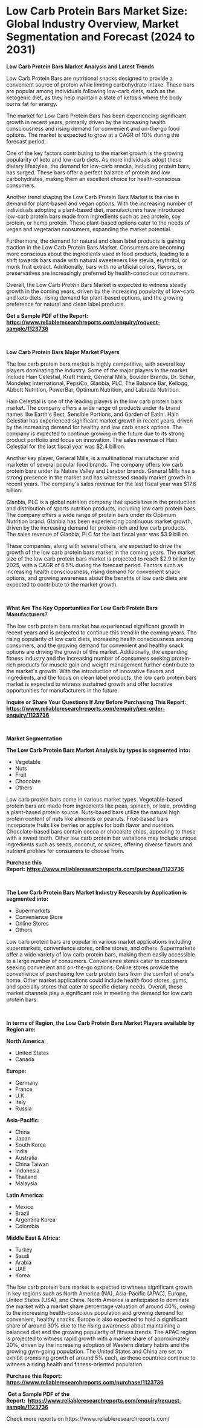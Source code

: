 <p><h1>Low Carb Protein Bars Market Size: Global Industry Overview, Market Segmentation and Forecast (2024 to 2031)</h1></p><p><strong>Low Carb Protein Bars Market Analysis and Latest Trends</strong></p>
<p><p>Low Carb Protein Bars are nutritional snacks designed to provide a convenient source of protein while limiting carbohydrate intake. These bars are popular among individuals following low-carb diets, such as the ketogenic diet, as they help maintain a state of ketosis where the body burns fat for energy.</p><p>The market for Low Carb Protein Bars has been experiencing significant growth in recent years, primarily driven by the increasing health consciousness and rising demand for convenient and on-the-go food options. The market is expected to grow at a CAGR of 10% during the forecast period.</p><p>One of the key factors contributing to the market growth is the growing popularity of keto and low-carb diets. As more individuals adopt these dietary lifestyles, the demand for low-carb snacks, including protein bars, has surged. These bars offer a perfect balance of protein and low carbohydrates, making them an excellent choice for health-conscious consumers.</p><p>Another trend shaping the Low Carb Protein Bars Market is the rise in demand for plant-based and vegan options. With the increasing number of individuals adopting a plant-based diet, manufacturers have introduced low-carb protein bars made from ingredients such as pea protein, soy protein, or hemp protein. These plant-based options cater to the needs of vegan and vegetarian consumers, expanding the market potential.</p><p>Furthermore, the demand for natural and clean label products is gaining traction in the Low Carb Protein Bars Market. Consumers are becoming more conscious about the ingredients used in food products, leading to a shift towards bars made with natural sweeteners like stevia, erythritol, or monk fruit extract. Additionally, bars with no artificial colors, flavors, or preservatives are increasingly preferred by health-conscious consumers.</p><p>Overall, the Low Carb Protein Bars Market is expected to witness steady growth in the coming years, driven by the increasing popularity of low-carb and keto diets, rising demand for plant-based options, and the growing preference for natural and clean label products.</p></p>
<p><strong>Get a Sample PDF of the Report:&nbsp; <a href="https://www.reliableresearchreports.com/enquiry/request-sample/1123736">https://www.reliableresearchreports.com/enquiry/request-sample/1123736</a></strong></p>
<p>&nbsp;</p>
<p><strong>Low Carb Protein Bars Major Market Players</strong></p>
<p><p>The low carb protein bars market is highly competitive, with several key players dominating the industry. Some of the major players in the market include Hain Celestial, Kraft Heinz, General Mills, Boulder Brands, Dr. Schar, Mondelez International, PepsiCo, Glanbia, PLC, The Balance Bar, Kellogg, Abbott Nutrition, PowerBar, Optimum Nutrition, and Labrada Nutrition.</p><p>Hain Celestial is one of the leading players in the low carb protein bars market. The company offers a wide range of products under its brand names like Earth's Best, Sensible Portions, and Garden of Eatin'. Hain Celestial has experienced significant market growth in recent years, driven by the increasing demand for healthy and low carb snack options. The company is expected to continue growing in the future due to its strong product portfolio and focus on innovation. The sales revenue of Hain Celestial for the last fiscal year was $2.4 billion.</p><p>Another key player, General Mills, is a multinational manufacturer and marketer of several popular food brands. The company offers low carb protein bars under its Nature Valley and Larabar brands. General Mills has a strong presence in the market and has witnessed steady market growth in recent years. The company's sales revenue for the last fiscal year was $17.6 billion.</p><p>Glanbia, PLC is a global nutrition company that specializes in the production and distribution of sports nutrition products, including low carb protein bars. The company offers a wide range of protein bars under its Optimum Nutrition brand. Glanbia has been experiencing continuous market growth, driven by the increasing demand for protein-rich and low carb products. The sales revenue of Glanbia, PLC for the last fiscal year was $3.9 billion.</p><p>These companies, along with several others, are expected to drive the growth of the low carb protein bars market in the coming years. The market size of the low carb protein bars market is projected to reach $2.9 billion by 2025, with a CAGR of 6.5% during the forecast period. Factors such as increasing health consciousness, rising demand for convenient snack options, and growing awareness about the benefits of low carb diets are expected to contribute to the market growth.</p></p>
<p>&nbsp;</p>
<p><strong>What Are The Key Opportunities For Low Carb Protein Bars Manufacturers?</strong></p>
<p><p>The low carb protein bars market has experienced significant growth in recent years and is projected to continue this trend in the coming years. The rising popularity of low carb diets, increasing health consciousness among consumers, and the growing demand for convenient and healthy snack options are driving the growth of this market. Additionally, the expanding fitness industry and the increasing number of consumers seeking protein-rich products for muscle gain and weight management further contribute to the market's growth. With the introduction of innovative flavors and ingredients, and the focus on clean label products, the low carb protein bars market is expected to witness sustained growth and offer lucrative opportunities for manufacturers in the future.</p></p>
<p><strong>Inquire or Share Your Questions If Any Before Purchasing This Report: <a href="https://www.reliableresearchreports.com/enquiry/pre-order-enquiry/1123736">https://www.reliableresearchreports.com/enquiry/pre-order-enquiry/1123736</a></strong></p>
<p>&nbsp;</p>
<p><strong>Market Segmentation</strong></p>
<p><strong>The Low Carb Protein Bars Market Analysis by types is segmented into:</strong></p>
<p><ul><li>Vegetable</li><li>Nuts</li><li>Fruit</li><li>Chocolate</li><li>Others</li></ul></p>
<p><p>Low carb protein bars come in various market types. Vegetable-based protein bars are made from ingredients like peas, spinach, or kale, providing a plant-based protein source. Nuts-based bars utilize the natural high protein content of nuts like almonds or peanuts. Fruit-based bars incorporate fruits like berries or apples for both flavor and nutrition. Chocolate-based bars contain cocoa or chocolate chips, appealing to those with a sweet tooth. Other low carb protein bar variations may include unique ingredients such as seeds, coconut, or spices, offering diverse flavors and nutrient profiles for consumers to choose from.</p></p>
<p><strong>Purchase this Report:&nbsp;<a href="https://www.reliableresearchreports.com/purchase/1123736">https://www.reliableresearchreports.com/purchase/1123736</a></strong></p>
<p>&nbsp;</p>
<p><strong>The Low Carb Protein Bars Market Industry Research by Application is segmented into:</strong></p>
<p><ul><li>Supermarkets</li><li>Convenience Store</li><li>Online Stores</li><li>Others</li></ul></p>
<p><p>Low carb protein bars are popular in various market applications including supermarkets, convenience stores, online stores, and others. Supermarkets offer a wide variety of low carb protein bars, making them easily accessible to a large number of consumers. Convenience stores cater to customers seeking convenient and on-the-go options. Online stores provide the convenience of purchasing low carb protein bars from the comfort of one's home. Other market applications could include health food stores, gyms, and specialty stores that cater to specific dietary needs. Overall, these market channels play a significant role in meeting the demand for low carb protein bars.</p></p>
<p>&nbsp;</p>
<p><strong>In terms of Region, the Low Carb Protein Bars Market Players available by Region are:</strong></p>
<p>
    <p> <strong> North America: </strong>
        <ul>
            <li>United States</li>
            <li>Canada</li>
        </ul>
        </p> 
    <p> <strong> Europe: </strong>
        <ul>
            <li>Germany</li>
            <li>France</li>
            <li>U.K.</li>
            <li>Italy</li>
            <li>Russia</li>
        </ul>
        </p> 
    <p> <strong> Asia-Pacific: </strong>
        <ul>
            <li>China</li>
            <li>Japan</li>
            <li>South Korea</li>
            <li>India</li>
            <li>Australia</li>
            <li>China Taiwan</li>
            <li>Indonesia</li>
            <li>Thailand</li>
            <li>Malaysia</li>
        </ul>
        </p> 
    <p> <strong> Latin America: </strong>
        <ul>
            <li>Mexico</li>
            <li>Brazil</li>
            <li>Argentina Korea</li>
            <li>Colombia</li>
        </ul>
        </p> 
    <p> <strong> Middle East & Africa: </strong>
        <ul>
            <li>Turkey</li>
            <li>Saudi</li>
            <li>Arabia</li>
            <li>UAE</li>
            <li>Korea</li>
        </ul>
    </p>
    </p>
<p><p>The low carb protein bars market is expected to witness significant growth in key regions such as North America (NA), Asia-Pacific (APAC), Europe, United States (USA), and China. North America is anticipated to dominate the market with a market share percentage valuation of around 40%, owing to the increasing health-conscious population and growing demand for convenient, healthy snacks. Europe is also expected to hold a significant share of around 30% due to the rising awareness about maintaining a balanced diet and the growing popularity of fitness trends. The APAC region is projected to witness rapid growth with a market share of approximately 20%, driven by the increasing adoption of Western dietary habits and the growing gym-going population. The United States and China are set to exhibit promising growth of around 5% each, as these countries continue to witness a rising health and fitness-oriented population.</p></p>
<p><strong>Purchase this Report: <a href="https://www.reliableresearchreports.com/purchase/1123736">https://www.reliableresearchreports.com/purchase/1123736</a></strong></p>
<p>&nbsp;<strong>Get a Sample PDF of the Report:&nbsp;&nbsp;<a href="https://www.reliableresearchreports.com/enquiry/request-sample/1123736">https://www.reliableresearchreports.com/enquiry/request-sample/1123736</a></strong></p>
<p><strong></strong></p>
<p>Check more reports on https://www.reliableresearchreports.com/</p>